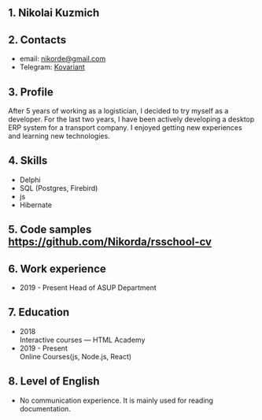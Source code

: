 ## 1. Nikolai Kuzmich
## 2. Contacts
  * email: nikorde@gmail.com
  * Telegram: [Kovariant](https://t.me/kovariant)  
## 3. Profile
After 5 years of working as a logistician, I decided to try myself as a developer. For the last two years, I have been actively developing a desktop ERP system for a transport company. I enjoyed getting new experiences and learning new technologies.
## 4. Skills
* Delphi
* SQL (Postgres, Firebird)
* js
* Hibernate
## 5. Code samples https://github.com/Nikorda/rsschool-cv
## 6. Work experience
* 2019 - Present  Head of ASUP Department
## 7. Education
* 2018        
Interactive courses — HTML Academy
* 2019 - Present       
Online Courses(js, Node.js, React)
## 8. Level of English
* No communication experience. It is mainly used for reading documentation.